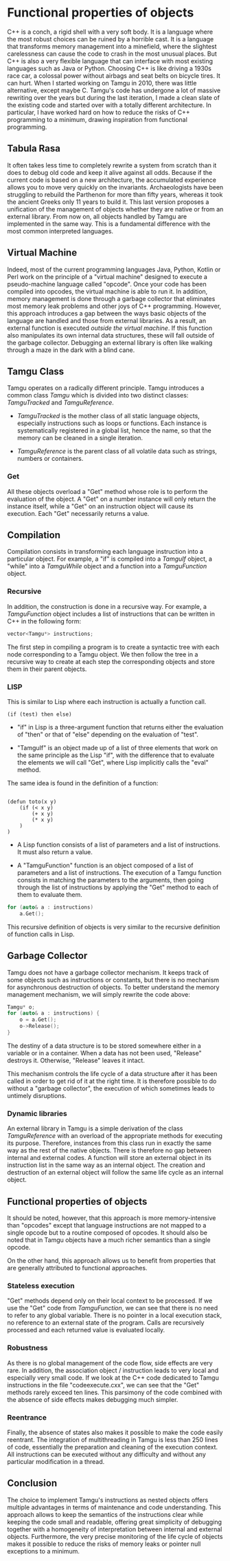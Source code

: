 # Functional properties of objects

C++ is a conch, a rigid shell with a very soft body.  It is a language where the most robust choices can be ruined by a horrible cast. It is a language that transforms memory management into a minefield, where the slightest carelessness can cause the code to crash in the most unusual places. But C++ is also a very flexible language that can interface with most existing languages such as Java or Python. Choosing C++ is like driving a 1930s race car, a colossal power without airbags and seat belts on bicycle tires. It can hurt.
When I started working on Tamgu in 2010, there was little alternative, except maybe C. Tamgu's code has undergone a lot of massive rewriting over the years but during the last iteration, I made a clean slate of the existing code and started over with a totally different architecture. In particular, I have worked hard on how to reduce the risks of C++ programming to a minimum, drawing inspiration from functional programming.

## Tabula Rasa

It often takes less time to completely rewrite a system from scratch than it does to debug old code and keep it alive against all odds. Because if the current code is based on a new architecture, the accumulated experience allows you to move very quickly on the invariants. Archaeologists have been struggling to rebuild the Parthenon for more than fifty years, whereas it took the ancient Greeks only 11 years to build it. 
This last version proposes a unification of the management of objects whether they are native or from an external library. From now on, all objects handled by Tamgu are implemented in the same way. This is a fundamental difference with the most common interpreted languages.

## Virtual Machine

Indeed, most of the current programming languages Java, Python, Kotlin or Perl work on the principle of a "virtual machine" designed to execute a pseudo-machine language called "opcode". Once your code has been compiled into opcodes, the virtual machine is able to run it. In addition, memory management is done through a garbage collector that eliminates most memory leak problems and other joys of C++ programming. 
However, this approach introduces a gap between the ways basic objects of the language are handled and those from external libraries. As a result, an external function is executed _outside the virtual machine_. If this function also manipulates its own internal data structures, these will fall outside of the garbage collector.
Debugging an external library is often like walking through a maze in the dark with a blind cane.

## Tamgu Class

Tamgu operates on a radically different principle. Tamgu introduces a common class _Tamgu_ which is divided into two distinct classes: _TamguTracked_ and _TamguReference_. 

* _TamguTracked_ is the mother class of all static language objects, especially instructions such as loops or functions. Each instance is systematically registered in a global list, hence the name, so that the memory can be cleaned in a single iteration.

* _TamguReference_ is the parent class of all volatile data such as strings, numbers or containers.

### Get

All these objects overload a "Get" method whose role is to perform the evaluation of the object. A "Get" on a number instance will only return the instance itself, while a "Get" on an instruction object will cause its execution. Each "Get" necessarily returns a value.

## Compilation

Compilation consists in transforming each language instruction into a particular object. For example, a "if" is compiled into a _TamguIf_ object, a "while" into a _TamguWhile_ object and a function into a _TamguFunction_ object.

### Recursive

In addition, the construction is done in a recursive way. For example, a _TamguFunction_ object includes a list of instructions that can be written in C++ in the following form:

```C++
vector<Tamgu*> instructions;
```

The first step in compiling a program is to create a syntactic tree with each node corresponding to a Tamgu object. We then follow the tree in a recursive way to create at each step the corresponding objects and store them in their parent objects.

### LISP

This is similar to Lisp where each instruction is actually a function call.

```LISP
(if (test) then else)
```

* "if" in Lisp is a three-argument function that returns either the evaluation of "then" or that of "else" depending on the evaluation of "test".

* "TamguIf" is an object made up of a list of three elements that work on the same principle as the Lisp "if", with the difference that to evaluate the elements we will call "Get", where Lisp implicitly calls the "eval" method.

The same idea is found in the definition of a function:

```LISP

(defun toto(x y)
    (if (< x y)
        (+ x y)
        (* x y)
    )
)
```
* A Lisp function consists of a list of parameters and a list of instructions. It must also return a value.

* A "TamguFunction" function is an object composed of a list of parameters and a list of instructions. The execution of a Tamgu function consists in matching the parameters to the arguments, then going through the list of instructions by applying the "Get" method to each of them to evaluate them.

```C++
for (auto& a : instructions)
    a.Get();
```

This recursive definition of objects is very similar to the recursive definition of function calls in Lisp.

## Garbage Collector

Tamgu does not have a garbage collector mechanism.  It keeps track of some objects such as instructions or constants, but there is no mechanism for asynchronous destruction of objects. 
To better understand the memory management mechanism, we will simply rewrite the code above:

```C++
Tamgu* o;
for (auto& a : instructions) {
    o = a.Get();
    o->Release();
}
```

The destiny of a data structure is to be stored somewhere either in a variable or in a container. When a data has not been used, "Release" destroys it. Otherwise, "Release" leaves it intact.

This mechanism controls the life cycle of a data structure after it has been called in order to get rid of it at the right time.  It is therefore possible to do without a "garbage collector", the execution of which sometimes leads to untimely disruptions.

### Dynamic libraries

An external library in Tamgu is a simple derivation of the class _TamguReference_ with an overload of the appropriate methods for executing its purpose. Therefore, instances from this class run in exactly the same way as the rest of the native objects. There is therefore no gap between internal and external codes. A function will store an external object in its instruction list in the same way as an internal object. The creation and destruction of an external object will follow the same life cycle as an internal object.

## Functional properties of objects

It should be noted, however, that this approach is more memory-intensive than "opcodes" except that language instructions are not mapped to a single opcode but to a routine composed of opcodes. It should also be noted that in Tamgu objects have a much richer semantics than a single opcode.

On the other hand, this approach allows us to benefit from properties that are generally attributed to functional approaches. 

### Stateless execution

"Get" methods depend only on their local context to be processed. If we use the "Get" code from _TamguFunction_, we can see that there is no need to refer to any global variable. There is no pointer in a local execution stack, no reference to an external state of the program. Calls are recursively processed and each returned value is evaluated locally. 

### Robustness

As there is no global management of the code flow, side effects are very rare. In addition, the association object / instruction leads to very local and especially very small code. If we look at the C++ code dedicated to Tamgu instructions in the file "codeexecute.cxx", we can see that the "Get" methods rarely exceed ten lines. This parsimony of the code combined with the absence of side effects makes debugging much simpler.

### Reentrance

Finally, the absence of states also makes it possible to make the code easily reentrant. The integration of multithreading in Tamgu is less than 250 lines of code, essentially the preparation and cleaning of the execution context. All instructions can be executed without any difficulty and without any particular modification in a thread.

## Conclusion

The choice to implement Tamgu's instructions as nested objects offers multiple advantages in terms of maintenance and code understanding. This approach allows to keep the semantics of the instructions clear while keeping the code small and readable, offering great simplicity of debugging together with a homogeneity of interpretation between internal and external objects. Furthermore, the very precise monitoring of the life cycle of objects makes it possible to reduce the risks of memory leaks or pointer null exceptions to a minimum.


